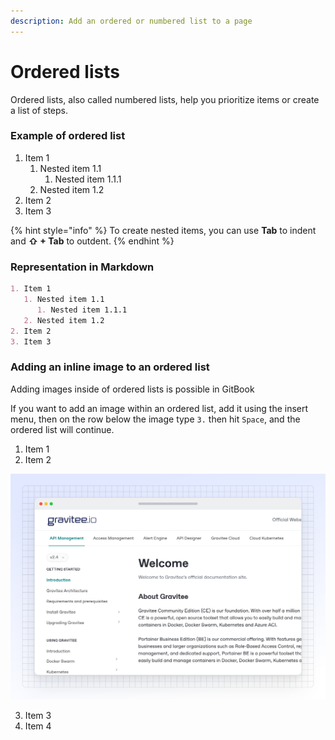 ```yaml
---
description: Add an ordered or numbered list to a page
---
```


# Ordered lists

Ordered lists, also called numbered lists, help you prioritize items or create a list of steps.&#x20;

### Example of ordered list

1. Item 1
   1. Nested item 1.1
      1. Nested item 1.1.1
   2. Nested item 1.2
2. Item 2
3. Item 3

{% hint style="info" %}
To create nested items, you can use **Tab** to indent and **⇧ + Tab** to outdent.
{% endhint %}

### Representation in Markdown

```markdown
1. Item 1
   1. Nested item 1.1
      1. Nested item 1.1.1
   2. Nested item 1.2
2. Item 2
3. Item 3
```

### Adding an inline image to an ordered list

Adding images inside of ordered lists is possible in GitBook

If you want to add an image within an ordered list, add it using the insert menu, then on the row below the image type `3.` then hit `Space`, and the ordered list will continue.

1. Item 1
2. Item 2

![](../../.gitbook/assets/publishing-documentation-site-sections-example.svg)

3. Item 3
4. Item 4
